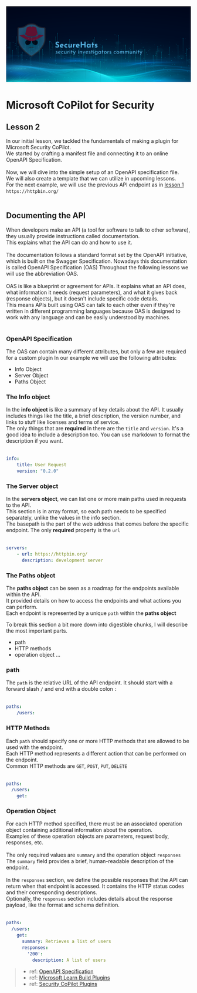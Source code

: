 ![logo](/images/sh-banner.png)
=========

# Microsoft CoPilot for Security

## Lesson 2

In our initial lesson, we tackled the fundamentals of making a plugin for Microsoft Security CoPilot.  
We started by crafting a manifest file and connecting it to an online OpenAPI Specification.  
<br>
Now, we will dive into the simple setup of an OpenAPI specification file.  
We will also create a template that we can utilize in upcoming lessons.  
For the next example, we will use the previous API endpoint as in [lesson 1](/Lesson%201/README.md) `https://httpbin.org/`  
<br>

## Documenting the API

When developers make an API (a tool for software to talk to other software), they usually provide instructions called documentation.  
This explains what the API can do and how to use it.   
<br>
The documentation follows a standard format set by the OpenAPI initiative, which is built on the Swagger Specification. Nowadays this documentation is called OpenAPI Specification (OAS) Throughout the following lessons we will use the abbreviation OAS.  
<br>
OAS is like a blueprint or agreement for APIs. It explains what an API does, what information it needs (request parameters), and what it gives back (response objects), but it doesn't include specific code details.  
This means APIs built using OAS can talk to each other even if they're written in different programming languages because OAS is designed to work with any language and can be easily understood by machines.  
<br>

### OpenAPI Specification

The OAS can contain many different attributes, but only a few are required for a custom plugin
In our example we will use the following attributes:
- Info Object
- Server Object
- Paths Object

### The Info object

In the **info object** is like a summary of key details about the API. It usually includes things like the title, a brief description, the version number, and links to stuff like licenses and terms of service.  
The only things that are **required** in there are the `title` and `version`. It's a good idea to include a description too. You can use markdown to format the description if you want.    
<br>
```yaml
info:
    title: User Request
    version: "0.2.0"
```

### The Server object

In the **servers object**, we can list one or more main paths used in requests to the API.  
This section is in array format, so each path needs to be specified separately, unlike the values in the info section.  
The basepath is the part of the web address that comes before the specific endpoint. The only **required** property is the `url`  
<br>
```yaml
servers:
    - url: https://httpbin.org/
      description: development server
```

### The Paths object

The **paths object** can be seen as a roadmap for the endpoints available within the API.  
It provided details on how to access the endpoints and what actions you can perform.  
Each endpoint is represented by a unique `path` within the **paths object**

To break this section a bit more down into digestible chunks, I will describe the most important parts.  
- path
- HTTP methods
- operation object
...

### path

The `path` is the relative URL of the API endpoint. It should start with a forward slash `/` and end with a double colon `:`  
<br>
```yaml
paths:
    /users:
```

### HTTP Methods

Each `path` should specify one or more HTTP methods that are allowed to be used with the endpoint.  
Each HTTP method represents a different action that can be performed on the endpoint.  
Common HTTP methods are `GET`, `POST`, `PUT`, `DELETE`  
<br>
```yaml
paths:
  /users:
    get:
```

### Operation Object

For each HTTP method specified, there must be an associated operation object containing additional information about the operation.  
Examples of these operation objects are parameters, request body, responses, etc.  
<br>
The only required values are `summary` and the operation object `responses`   
The `summary` field provides a brief, human-readable description of the endpoint.  
<br>
In the `responses` section, we define the possible responses that the API can return when that endpoint is accessed. It contains the HTTP status codes and their corresponding descriptions.  
Optionally, the `responses` section includes details about the response payload, like the format and schema definition.  
<br>
```yaml
paths:
  /users:
    get:
      summary: Retrieves a list of users
      responses:
        '200':
          description: A list of users
```

> - ref: [OpenAPI Specification](https://swagger.io/specification/)<br>
> - ref: [Microsoft Learn Build Plugins](https://learn.microsoft.com/en-us/copilot-plugins/get-started)
> - ref: [Security CoPilot Plugins](https://learn.microsoft.com/en-us/security-copilot/plugin_api)
